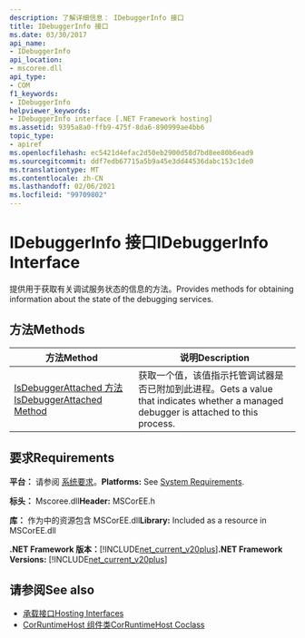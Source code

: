 ```yaml
---
description: 了解详细信息： IDebuggerInfo 接口
title: IDebuggerInfo 接口
ms.date: 03/30/2017
api_name:
- IDebuggerInfo
api_location:
- mscoree.dll
api_type:
- COM
f1_keywords:
- IDebuggerInfo
helpviewer_keywords:
- IDebuggerInfo interface [.NET Framework hosting]
ms.assetid: 9395a8a0-ffb9-475f-8da6-890999ae4bb6
topic_type:
- apiref
ms.openlocfilehash: ec5421d4efac2d50eb2900d58d7bd8ee80b6ead9
ms.sourcegitcommit: ddf7edb67715a5b9a45e3dd44536dabc153c1de0
ms.translationtype: MT
ms.contentlocale: zh-CN
ms.lasthandoff: 02/06/2021
ms.locfileid: "99709802"
---
```

# <a name="idebuggerinfo-interface"></a><span data-ttu-id="fb42c-103">IDebuggerInfo 接口</span><span class="sxs-lookup"><span data-stu-id="fb42c-103">IDebuggerInfo Interface</span></span>

<span data-ttu-id="fb42c-104">提供用于获取有关调试服务状态的信息的方法。</span><span class="sxs-lookup"><span data-stu-id="fb42c-104">Provides methods for obtaining information about the state of the debugging services.</span></span>  
  
## <a name="methods"></a><span data-ttu-id="fb42c-105">方法</span><span class="sxs-lookup"><span data-stu-id="fb42c-105">Methods</span></span>  
  
|<span data-ttu-id="fb42c-106">方法</span><span class="sxs-lookup"><span data-stu-id="fb42c-106">Method</span></span>|<span data-ttu-id="fb42c-107">说明</span><span class="sxs-lookup"><span data-stu-id="fb42c-107">Description</span></span>|  
|------------|-----------------|  
|[<span data-ttu-id="fb42c-108">IsDebuggerAttached 方法</span><span class="sxs-lookup"><span data-stu-id="fb42c-108">IsDebuggerAttached Method</span></span>](idebuggerinfo-isdebuggerattached-method.md)|<span data-ttu-id="fb42c-109">获取一个值，该值指示托管调试器是否已附加到此进程。</span><span class="sxs-lookup"><span data-stu-id="fb42c-109">Gets a value that indicates whether a managed debugger is attached to this process.</span></span>|  
  
## <a name="requirements"></a><span data-ttu-id="fb42c-110">要求</span><span class="sxs-lookup"><span data-stu-id="fb42c-110">Requirements</span></span>  

 <span data-ttu-id="fb42c-111">**平台：** 请参阅 [系统要求](../../get-started/system-requirements.md)。</span><span class="sxs-lookup"><span data-stu-id="fb42c-111">**Platforms:** See [System Requirements](../../get-started/system-requirements.md).</span></span>  
  
 <span data-ttu-id="fb42c-112">**标头：** Mscoree.dll</span><span class="sxs-lookup"><span data-stu-id="fb42c-112">**Header:** MSCorEE.h</span></span>  
  
 <span data-ttu-id="fb42c-113">**库：** 作为中的资源包含 MSCorEE.dll</span><span class="sxs-lookup"><span data-stu-id="fb42c-113">**Library:** Included as a resource in MSCorEE.dll</span></span>  
  
 <span data-ttu-id="fb42c-114">**.NET Framework 版本：**[!INCLUDE[net_current_v20plus](../../../../includes/net-current-v20plus-md.md)]</span><span class="sxs-lookup"><span data-stu-id="fb42c-114">**.NET Framework Versions:** [!INCLUDE[net_current_v20plus](../../../../includes/net-current-v20plus-md.md)]</span></span>  
  
## <a name="see-also"></a><span data-ttu-id="fb42c-115">请参阅</span><span class="sxs-lookup"><span data-stu-id="fb42c-115">See also</span></span>

- [<span data-ttu-id="fb42c-116">承载接口</span><span class="sxs-lookup"><span data-stu-id="fb42c-116">Hosting Interfaces</span></span>](hosting-interfaces.md)
- [<span data-ttu-id="fb42c-117">CorRuntimeHost 组件类</span><span class="sxs-lookup"><span data-stu-id="fb42c-117">CorRuntimeHost Coclass</span></span>](corruntimehost-coclass.md)
